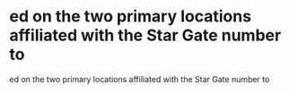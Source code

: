 # ed on the two primary locations affiliated with the Star Gate number to

ed on the two primary locations affiliated with the Star Gate number to